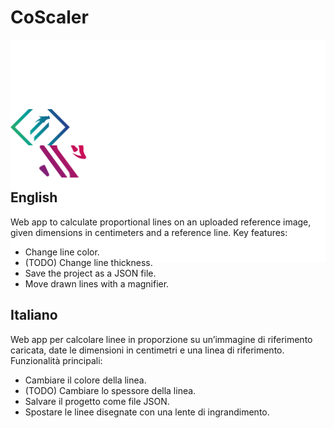 # CoScaler

<div style="width: 100%; height: 100px; border-bottom: 1px solid rgba(70,70,70,1); margin-bottom: 10px">
    <img src="public/coscaler_negativo.svg" style="object-fit: cover; width: 100%; height: auto" />
</div>

<div style="width: 100%; height: 100px;">
    <img src="public/SVG_GRADIENT_WHITEsvg.svg" style="object-fit: cover; width: 100%; height: auto" />
</div>

## English

Web app to calculate proportional lines on an uploaded reference image, given dimensions in centimeters and a reference line. Key features:

-   Change line color.
-   (TODO) Change line thickness.
-   Save the project as a JSON file.
-   Move drawn lines with a magnifier.

## Italiano

Web app per calcolare linee in proporzione su un’immagine di riferimento caricata, date le dimensioni in centimetri e una linea di riferimento. Funzionalità principali:

-   Cambiare il colore della linea.
-   (TODO) Cambiare lo spessore della linea.
-   Salvare il progetto come file JSON.
-   Spostare le linee disegnate con una lente di ingrandimento.
